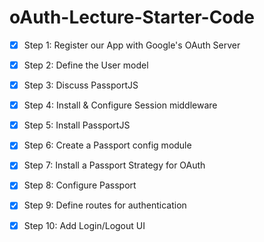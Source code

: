 # oAuth-Lecture-Starter-Code

- [x] Step 1: Register our App with Google's OAuth Server

- [x] Step 2: Define the User model

- [x] Step 3: Discuss PassportJS

- [x] Step 4: Install & Configure Session middleware

- [x] Step 5: Install PassportJS

- [x] Step 6: Create a Passport config module

- [x] Step 7: Install a Passport Strategy for OAuth

- [x] Step 8: Configure Passport

- [x] Step 9: Define routes for authentication

- [x] Step 10: Add Login/Logout UI
